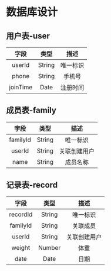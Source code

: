 # 数据库设计

## 用户表-user
|   字段   |  类型  |   描述   |
| :------: | :----: | :------: |
|  userId  | String | 唯一标识 |
|  phone   | String |  手机号  |
| joinTime |  Date  | 注册时间 |

## 成员表-family
|   字段   |  类型  |     描述     |
| :------: | :----: | :----------: |
| familyId | String |   唯一标识   |
|  userId  | String | 关联创建用户 |
|   name   | String |   成员名称   |

## 记录表-record
|   字段   |  类型  |     描述     |
| :------: | :----: | :----------: |
| recordId | String |   唯一标识   |
| familyId | String |   关联成员   |
|  userId  | String | 关联创建用户 |
|  weight  | Number |     体重     |
|   date   |  Date  |     日期     |